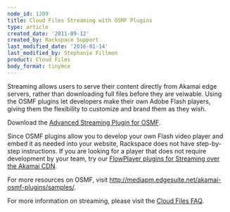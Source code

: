 ```yaml
---
node_id: 1209
title: Cloud Files Streaming with OSMF Plugins
type: article
created_date: '2011-09-12'
created_by: Rackspace Support
last_modified_date: '2016-01-14'
last_modified_by: Stephanie Fillmon
product: Cloud Files
body_format: tinymce
---
```


Streaming allows users to serve their content directly from Akamai edge
servers, rather than downloading full files before they are veiwable.
Using the OSMF plugins let developers make their own Adobe Flash
players, giving them the flexibility to customize and brand them as they
wish.

Download the [Advanced Streaming Plugin for
OSMF](http://mediapm.edgesuite.net/akamai-osmf-plugins/samples/).

Since OSMF plugins allow you to develop your own Flash video player and
embed it as needed into your website, Rackspace does not have
step-by-step instructions.  If you are looking for a player that does
not require development by your team, try our [FlowPlayer plugins for
Streaming over the Akamai
CDN](/howto/cloud-files-streaming-with-flowplayer-plugins).

For more resources on OSMF, visit
<http://mediapm.edgesuite.net/akamai-osmf-plugins/samples/>.

For more information on streaming, please visit the [Cloud Files
FAQ](/howto/cloud-files-faqs).

